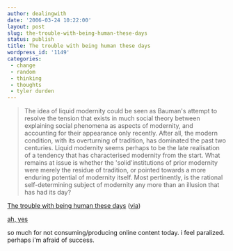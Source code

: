 ```yaml
---
author: dealingwith
date: '2006-03-24 10:22:00'
layout: post
slug: the-trouble-with-being-human-these-days
status: publish
title: The trouble with being human these days
wordpress_id: '1149'
categories:
 - change
 - random
 - thinking
 - thoughts
 - tyler durden
---
```


> The idea of liquid modernity could be seen as Bauman's attempt to resolve the tension that exists in much social theory between explaining social phenomena as aspects of modernity, and accounting for their appearance only recently. After all, the modern condition, with its overturning of tradition, has dominated the past two centuries. Liquid modernity seems perhaps to be the late realisation of a tendency that has characterised modernity from the start. What remains at issue is whether the 'solid'institutions of prior modernity were merely the residue of tradition, or pointed towards a more enduring potential of modernity itself. Most pertinently, is the rational self-determining subject of modernity any more than an illusion that has had its day?

[The trouble with being human these days](http://www.culturewars.org.uk/2004-02/identity.htm) ([via](http://www.purselipsquarejaw.org/2006/03/attempt-to-get-my-brain-to-unclench.php))

[ah, yes]({{site.baseurl}}/2006/02/20/random-2.html "tonight i was onceagain lamenting the lack of tools we have for dealing with what has become anexponential rate of collective change in our lives")

so much for not consuming/producing online content today. i feel paralized. perhaps i'm afraid of success.
